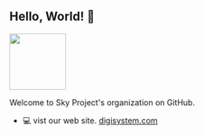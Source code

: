 ## Hello, World! :wave:
<p align="left">
  <img src="https://avatars.githubusercontent.com/u/121025798?s=200&v=4" width="100">
</p>

Welcome to Sky Project's organization on GitHub.

* :computer: vist our web site. [digisystem.com](https://www.digisystem.com/)

